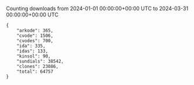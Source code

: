 
Counting downloads from 2024-01-01 00:00:00+00:00 UTC to 2024-03-31 00:00:00+00:00 UTC

```
{
    "arkode": 365,
    "cvode": 1506,
    "cvodes": 700,
    "ida": 335,
    "idas": 133,
    "kinsol": 90,
    "sundials": 38542,
    "clones": 23086,
    "total": 64757
}
```
